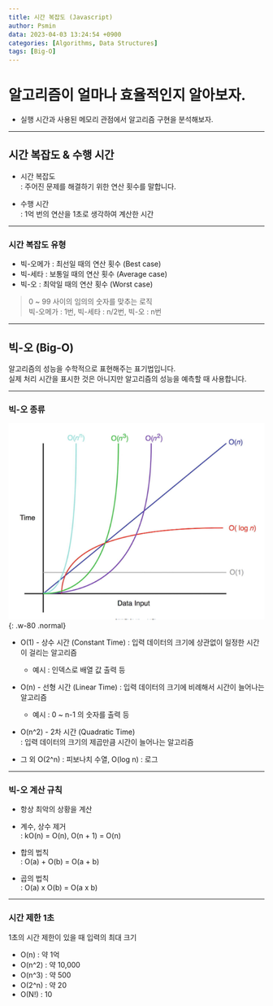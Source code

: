 ```yaml
---
title: 시간 복잡도 (Javascript)
author: Psmin
data: 2023-04-03 13:24:54 +0900
categories: [Algorithms, Data Structures]
tags: [Big-O]
---
```


# 알고리즘이 얼마나 효율적인지 알아보자.

- 실행 시간과 사용된 메모리 관점에서 알고리즘 구현을 분석해보자.

---

## 시간 복잡도 & 수행 시간

- 시간 복잡도  
  : 주어진 문제를 해결하기 위한 연산 횟수를 말합니다.

- 수행 시간  
  : 1억 번의 연산을 1초로 생각하여 계산한 시간

---

### 시간 복잡도 유형

- 빅-오메가 : 최선일 때의 연산 횟수 (Best case)
- 빅-세타 : 보통일 때의 연산 횟수 (Average case)
- 빅-오 : 최악일 때의 연산 횟수 (Worst case)

> 0 ~ 99 사이의 임의의 숫자를 맞추는 로직  
> 빅-오메가 : 1번, 빅-세타 : n/2번, 빅-오 : n번

---

## 빅-오 (Big-O)

알고리즘의 성능을 수학적으로 표현해주는 표기법입니다.  
실제 처리 시간을 표시한 것은 아니지만 알고리즘의 성능을 예측할 때 사용합니다.

---

### 빅-오 종류

![Big-O](/assets/img/big-o.png){: .w-80 .normal}

- O(1) - 상수 시간 (Constant Time)
  : 입력 데이터의 크기에 상관없이 일정한 시간이 걸리는 알고리즘

  - 예시 : 인덱스로 배열 값 출력 등

- O(n) - 선형 시간 (Linear Time)
  : 입력 데이터의 크기에 비례해서 시간이 늘어나는 알고리즘

  - 예시 : 0 ~ n-1 의 숫자를 출력 등

- O(n^2) - 2차 시간 (Quadratic Time)  
  : 입력 데이터의 크기의 제곱만큼 시간이 늘어나는 알고리즘

- 그 외
  O(2^n) : 피보나치 수열, O(log n) : 로그

---

### 빅-오 계산 규칙

- 항상 최악의 상황을 계산

- 계수, 상수 제거  
  : kO(n) = O(n), O(n + 1) = O(n)

- 합의 법칙  
  : O(a) + O(b) = O(a + b)

- 곱의 법칙  
  : O(a) x O(b) = O(a x b)

---

### 시간 제한 1초

1초의 시간 제한이 있을 때 입력의 최대 크기

- O(n) : 약 1억
- O(n^2) : 약 10,000
- O(n^3) : 약 500
- O(2^n) : 약 20
- O(N!) : 10
